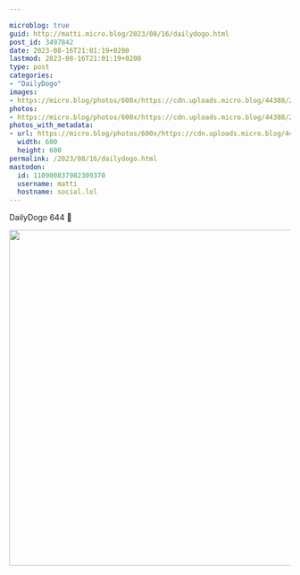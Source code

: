 ```yaml
---

microblog: true
guid: http://matti.micro.blog/2023/08/16/dailydogo.html
post_id: 3497842
date: 2023-08-16T21:01:19+0200
lastmod: 2023-08-16T21:01:19+0200
type: post
categories:
- "DailyDogo"
images:
- https://micro.blog/photos/600x/https://cdn.uploads.micro.blog/44388/2023/24fae59db9cd40e086b71643f3e0ef9a.jpg
photos:
- https://micro.blog/photos/600x/https://cdn.uploads.micro.blog/44388/2023/24fae59db9cd40e086b71643f3e0ef9a.jpg
photos_with_metadata:
- url: https://micro.blog/photos/600x/https://cdn.uploads.micro.blog/44388/2023/24fae59db9cd40e086b71643f3e0ef9a.jpg
  width: 600
  height: 600
permalink: /2023/08/16/dailydogo.html
mastodon:
  id: 110900837982309370
  username: matti
  hostname: social.lol
---
```

DailyDogo 644 🐶

<img src="https://micro.blog/photos/600x/https://blog.martin-haehnel.de/uploads/2023/24fae59db9cd40e086b71643f3e0ef9a.jpg" width="600" height="600" alt="" />
